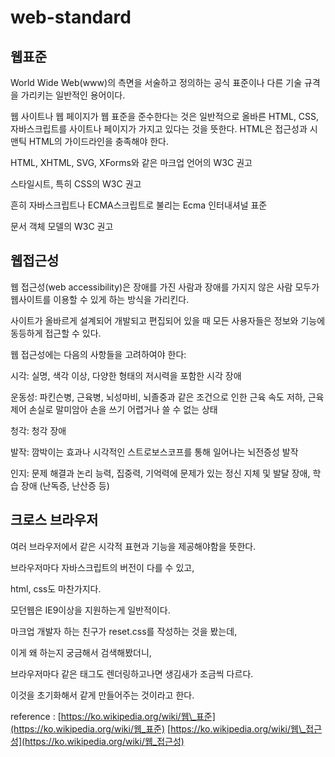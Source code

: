 # web-standard

## 웹표준

World Wide Web\(www\)의 측면을 서술하고 정의하는 공식 표준이나 다른 기술 규격을 가리키는 일반적인 용어이다.

웹 사이트나 웹 페이지가 웹 표준을 준수한다는 것은 일반적으로 올바른 HTML, CSS, 자바스크립트를 사이트나 페이지가 가지고 있다는 것을 뜻한다. HTML은 접근성과 시맨틱 HTML의 가이드라인을 충족해야 한다.

HTML, XHTML, SVG, XForms와 같은 마크업 언어의 W3C 권고

스타일시트, 특히 CSS의 W3C 권고

흔히 자바스크립트나 ECMA스크립트로 불리는 Ecma 인터내셔널 표준

문서 객체 모델의 W3C 권고

## 웹접근성

웹 접근성\(web accessibility\)은 장애를 가진 사람과 장애를 가지지 않은 사람 모두가 웹사이트를 이용할 수 있게 하는 방식을 가리킨다.

사이트가 올바르게 설계되어 개발되고 편집되어 있을 때 모든 사용자들은 정보와 기능에 동등하게 접근할 수 있다.

웹 접근성에는 다음의 사항들을 고려하여야 한다:

시각: 실명, 색각 이상, 다양한 형태의 저시력을 포함한 시각 장애

운동성: 파킨슨병, 근육병, 뇌성마비, 뇌졸중과 같은 조건으로 인한 근육 속도 저하, 근육 제어 손실로 말미암아 손을 쓰기 어렵거나 쓸 수 없는 상태

청각: 청각 장애

발작: 깜박이는 효과나 시각적인 스트로보스코프를 통해 일어나는 뇌전증성 발작

인지: 문제 해결과 논리 능력, 집중력, 기억력에 문제가 있는 정신 지체 및 발달 장애, 학습 장애 \(난독증, 난산증 등\)

## 크로스 브라우저

여러 브라우저에서 같은 시각적 표현과 기능을 제공해야함을 뜻한다.

브라우저마다 자바스크립트의 버전이 다를 수 있고,

html, css도 마찬가지다.

모던웹은 IE9이상을 지원하는게 일반적이다.

마크업 개발자 하는 친구가 reset.css를 작성하는 것을 봤는데,

이게 왜 하는지 궁금해서 검색해봤더니,

브라우저마다 같은 태그도 렌더링하고나면 생김새가 조금씩 다르다.

이것을 초기화해서 같게 만들어주는 것이라고 한다.

reference : [https://ko.wikipedia.org/wiki/웹\_표준](https://ko.wikipedia.org/wiki/웹_표준) [https://ko.wikipedia.org/wiki/웹\_접근성](https://ko.wikipedia.org/wiki/웹_접근성)

